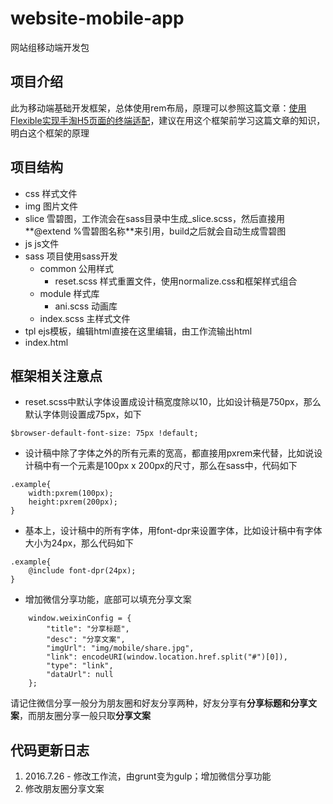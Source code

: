 # website-mobile-app
网站组移动端开发包

## 项目介绍

此为移动端基础开发框架，总体使用rem布局，原理可以参照这篇文章：<a href="http://www.w3cplus.com/mobile/lib-flexible-for-html5-layout.html">使用Flexible实现手淘H5页面的终端适配</a>，建议在用这个框架前学习这篇文章的知识，明白这个框架的原理

## 项目结构

- css 样式文件
- img 图片文件
- slice 雪碧图，工作流会在sass目录中生成_slice.scss，然后直接用**@extend %雪碧图名称**来引用，build之后就会自动生成雪碧图
- js js文件
- sass 项目使用sass开发
    - common 公用样式
        - reset.scss 样式重置文件，使用normalize.css和框架样式组合
    - module 样式库
        - ani.scss 动画库
    - index.scss 主样式文件
- tpl ejs模板，编辑html直接在这里编辑，由工作流输出html
- index.html

## 框架相关注意点

-  reset.scss中默认字体设置成设计稿宽度除以10，比如设计稿是750px，那么默认字体则设置成75px，如下
```
$browser-default-font-size: 75px !default;
```
- 设计稿中除了字体之外的所有元素的宽高，都直接用pxrem来代替，比如说设计稿中有一个元素是100px x 200px的尺寸，那么在sass中，代码如下
```
.example{
    width:pxrem(100px);
    height:pxrem(200px);
}
```
- 基本上，设计稿中的所有字体，用font-dpr来设置字体，比如设计稿中有字体大小为24px，那么代码如下
```
.example{
    @include font-dpr(24px);
}
```
- 增加微信分享功能，底部可以填充分享文案
```
    window.weixinConfig = {
        "title": "分享标题",
        "desc": "分享文案",
        "imgUrl": "img/mobile/share.jpg",
        "link": encodeURI(window.location.href.split("#")[0]),
        "type": "link",
        "dataUrl": null
    };
```
请记住微信分享一般分为朋友圈和好友分享两种，好友分享有**分享标题和分享文案**，而朋友圈分享一般只取**分享文案**


## 代码更新日志

1. 2016.7.26 - 修改工作流，由grunt变为gulp；增加微信分享功能
2. 修改朋友圈分享文案